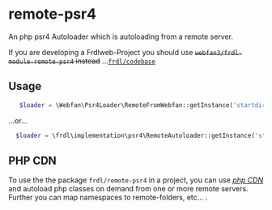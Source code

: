 # remote-psr4
An php psr4 Autoloader which is autoloading from a remote server.

If you are developing a Frdlweb-Project you should use ~~<s>`webfan3/frdl-module-remote-psr4` instead</s>~~ ...[`frdl/codebase`](https://github.com/frdl/codebase)

## Usage
````php
   $loader = \Webfan\Psr4Loader\RemoteFromWebfan::getInstance('startdir.de', true, 'latest', true);
````

...or...

````php
  $loader = \frdl\implementation\psr4\RemoteAutoloader::getInstance('startdir.de', true, 'latest', true);
````

## PHP CDN
To use the the package `frdl/remote-psr4` in a project, you can use [*php CDN*](https://startdir.de/install/php/) and autoload php classes on demand from one or more remote servers. Further you can map namespaces to remote-folders, etc... .
